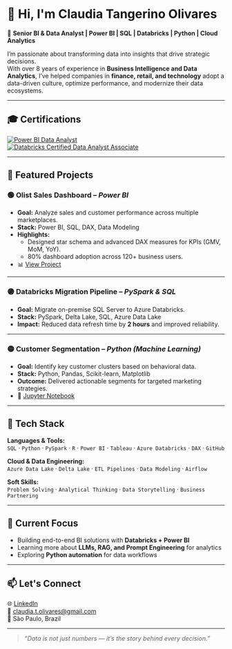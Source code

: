 # 👋 Hi, I'm Claudia Tangerino Olivares  

🎯 **Senior BI & Data Analyst | Power BI | SQL | Databricks | Python | Cloud Analytics**

I’m passionate about transforming data into insights that drive strategic decisions.  
With over 8 years of experience in **Business Intelligence and Data Analytics**, I’ve helped companies in **finance, retail, and technology** adopt a data-driven culture, optimize performance, and modernize their data ecosystems.

---

## 🎓 Certifications  

[![Power BI Data Analyst]([https://img.shields.io/badge/Power%20BI-Data%20Analyst-yellow?logo=power-bi)](https://learn.microsoft.com/en-us/users/claudiatangerinoolivares-7995/credentials/a7568d3d04a347d7?ref=https%3A%2F%2Fwww.linkedin.com%2F)  
[![Databricks Certified Data Analyst Associate]([https://img.shields.io/badge/Databricks-Certified%20Data%20Analyst-orange?logo=databricks)](https://credentials.databricks.com/65f61108-ec56-47c8-b40d-9ffa5b791e5d#acc.rjOg0XRT)

---

## 🚀 Featured Projects  

### 🟢 Olist Sales Dashboard – *Power BI*  
- **Goal:** Analyze sales and customer performance across multiple marketplaces.  
- **Stack:** Power BI, SQL, DAX, Data Modeling  
- **Highlights:**  
  - Designed star schema and advanced DAX measures for KPIs (GMV, MoM, YoY).  
  - 80% dashboard adoption across 120+ business users.  
- 📊 [View Project](#)  

---

### 🟣 Databricks Migration Pipeline – *PySpark & SQL*  
- **Goal:** Migrate on-premise SQL Server to Azure Databricks.  
- **Stack:** PySpark, Delta Lake, SQL, Azure Data Lake  
- **Impact:** Reduced data refresh time by **2 hours** and improved reliability.  

---

### 🟡 Customer Segmentation – *Python (Machine Learning)*  
- **Goal:** Identify key customer clusters based on behavioral data.  
- **Stack:** Python, Pandas, Scikit-learn, Matplotlib  
- **Outcome:** Delivered actionable segments for targeted marketing strategies.  
- 📘 [Jupyter Notebook](#)  

---

## 🧰 Tech Stack  

**Languages & Tools:**  
`SQL` · `Python` · `PySpark` · `R` · `Power BI` · `Tableau` · `Azure Databricks` · `DAX` · `GitHub`  

**Cloud & Data Engineering:**  
`Azure Data Lake` · `Delta Lake` · `ETL Pipelines` · `Data Modeling` · `Airflow`  

**Soft Skills:**  
`Problem Solving` · `Analytical Thinking` · `Data Storytelling` · `Business Partnering`

---

## 🧠 Current Focus  
- Building end-to-end BI solutions with **Databricks + Power BI**  
- Learning more about **LLMs, RAG, and Prompt Engineering** for analytics  
- Exploring **Python automation** for data workflows  

---

## 📫 Let's Connect  

🌐 [LinkedIn](https://www.linkedin.com/in/claudiatangerino)  
📧 claudia.t.olivares@gmail.com  
📍 São Paulo, Brazil  

---

> *“Data is not just numbers — it’s the story behind every decision.”*
